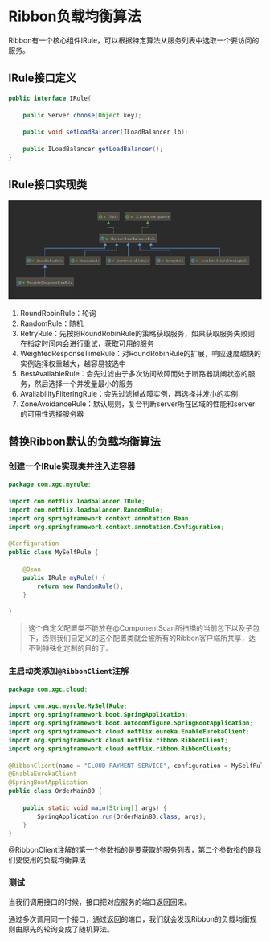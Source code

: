 # Ribbon负载均衡算法

Ribbon有一个核心组件IRule，可以根据特定算法从服务列表中选取一个要访问的服务。



## IRule接口定义

```java
public interface IRule{

    public Server choose(Object key);
    
    public void setLoadBalancer(ILoadBalancer lb);
    
    public ILoadBalancer getLoadBalancer();    
}
```



## IRule接口实现类 

![](./img/image-20201213155619799.png)

1. RoundRobinRule：轮询
2. RandomRule：随机
3. RetryRule：先按照RoundRobinRule的策略获取服务，如果获取服务失败则在指定时间内会进行重试，获取可用的服务
4. WeightedResponseTimeRule：对RoundRobinRule的扩展，响应速度越快的实例选择权重越大，越容易被选中
5. BestAvailableRule：会先过滤由于多次访问故障而处于断路器跳闸状态的服务，然后选择一个并发量最小的服务
6. AvailabilityFilteringRule：会先过滤掉故障实例，再选择并发小的实例
7. ZoneAvoidanceRule：默认规则，复合判断server所在区域的性能和server的可用性选择服务器



## 替换Ribbon默认的负载均衡算法

### 创建一个IRule实现类并注入进容器

```java
package com.xgc.myrule;

import com.netflix.loadbalancer.IRule;
import com.netflix.loadbalancer.RandomRule;
import org.springframework.context.annotation.Bean;
import org.springframework.context.annotation.Configuration;

@Configuration
public class MySelfRule {

    @Bean
    public IRule myRule() {
        return new RandomRule();
    }
    
}
```

> 这个自定义配置类不能放在@ComponentScan所扫描的当前包下以及子包下，否则我们自定义的这个配置类就会被所有的Ribbon客户端所共享，达不到特殊化定制的目的了。



### 主启动类添加`@RibbonClient`注解

```java
package com.xgc.cloud;

import com.xgc.myrule.MySelfRule;
import org.springframework.boot.SpringApplication;
import org.springframework.boot.autoconfigure.SpringBootApplication;
import org.springframework.cloud.netflix.eureka.EnableEurekaClient;
import org.springframework.cloud.netflix.ribbon.RibbonClient;
import org.springframework.cloud.netflix.ribbon.RibbonClients;

@RibbonClient(name = "CLOUD-PAYMENT-SERVICE", configuration = MySelfRule.class)
@EnableEurekaClient
@SpringBootApplication
public class OrderMain80 {

    public static void main(String[] args) {
        SpringApplication.run(OrderMain80.class, args);
    }
}
```

@RibbonClient注解的第一个参数指的是要获取的服务列表，第二个参数指的是我们要使用的负载均衡算法



### 测试

当我们调用接口的时候，接口把对应服务的端口返回回来。

通过多次调用同一个接口，通过返回的端口，我们就会发现Ribbon的负载均衡规则由原先的轮询变成了随机算法。





